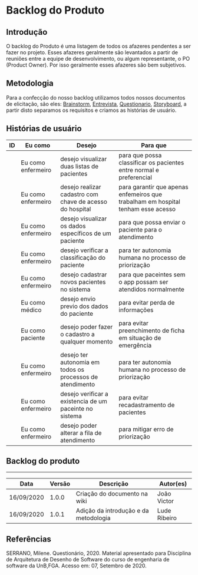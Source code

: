 # Backlog do Produto

## Introdução

O backlog do Produto é uma listagem de todos os afazeres pendentes a ser fazer no projeto. Esses afazeres geralmente são levantados a partir de reuniões entre a equipe de desenvolvimento, ou algum representante, o PO (Product Owner). Por isso geralmente esses afazeres são bem subjetivos.

## Metodologia

Para a confecção do nosso backlog utilizamos todos nossos documentos de elicitação, são eles: [Brainstorm](https://unbarqdsw.github.io/2020.1_G1_Triagil/base/requisitos/elicitacao/brainstorming/), [Entrevista](https://unbarqdsw.github.io/2020.1_G1_Triagil/base/requisitos/elicitacao/entrevista/), [Questionario](https://unbarqdsw.github.io/2020.1_G1_Triagil/base/requisitos/elicitacao/questionario/), [Storyboard](https://unbarqdsw.github.io/2020.1_G1_Triagil/base/requisitos/elicitacao/storyboard/), a partir disto separamos os requisitos e criamos as histórias de usuário.

## Histórias de usuário

| ID | Eu como | Desejo | Para que|
|----|---------|--------|---------|
| | Eu como enfermeiro |desejo visualizar duas listas de pacientes | para que possa classificar os pacientes entre normal e preferencial |
| |Eu como enfermeiro | desejo realizar cadastro com chave de acesso do hospital | para garantir que apenas enfemeiros que trabalham em hospital tenham esse acesso |
| | Eu como enfermeiro | desejo visualizar os dados específicos de um paciente | para que possa enviar o paciente para o atendimento |
| |Eu como enfermeiro |desejo verificar a classificação do paciente| para ter autonomia humana no processo de priorização |
| |Eu como enfermeiro | desejo cadastrar novos pacientes no sistema | para que paceintes sem o app possam ser atendidos normalmente |
| |Eu como médico | desejo envio previo dos dados do paciente | para evitar perda de informações
| |Eu como paciente | desejo poder fazer o cadastro a qualquer momento | para evitar preenchimento de ficha em situação de emergência |
| |Eu como enfermeiro | desejo ter autonomia em todos os processos de atendimento | para ter autonomia humana no processo de priorização |
| | Eu como enfermeiro | desejo verificar a existencia de um paceinte no sistema | para evitar recadastramento de pacientes | 
| |Eu como enfermeiro | desejo poder alterar a fila de atendimento | para mitigar erro de priorização|

## Backlog do produto

---

| Data | Versão | Descrição | Autor(es) |
| ---  | --- | --- | --- |
| 16/09/2020 | 1.0.0 | Criação do documento na wiki  | João Victor |
| 16/09/2020 | 1.0.1 | Adição da introdução e da metodologia  | Lude Ribeiro |

## Referências

SERRANO, Milene. Questionário, 2020. Material apresentado para Disciplina de Arquitetura de Desenho de Software do curso de engenharia de software da UnB,FGA. Acesso em: 07, Setembro de 2020.